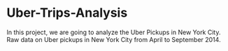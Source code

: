# Uber-Trips-Analysis
In this project, we are going to analyze the Uber Pickups in New York City. Raw data on Uber pickups in New York City from April to September 2014.
